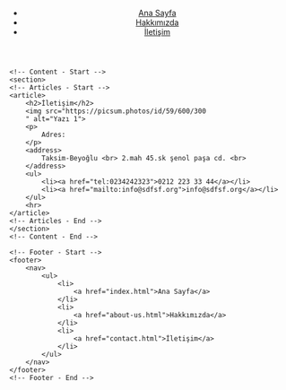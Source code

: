 <!DOCTYPE html>
<html lang="tr">
<head>
    <meta charset="UTF-8">
    <meta http-equiv="X-UA-Compatible" content="IE=edge">
    <meta name="viewport" content="width=device-width, initial-scale=1.0">
    <title>Ana Sayfa | Firma Ismi</title>
</head>
<body>
    <!-- Navbar - Start -->
    <header>
        <nav>
            <ul>
                <li>
                    <a href="index.html">Ana Sayfa</a>
                </li>
                <li>
                    <a href="about-us.html">Hakkımızda</a>
                </li>
                <li>
                    <a href="contact.html">İletişim</a>
                </li>
            </ul>
        </nav>
    </header>
    <!-- Navbar - End -->

    <!-- Content - Start -->
    <section>
    <!-- Articles - Start -->
    <article>
        <h2>İletişim</h2>
        <img src="https://picsum.photos/id/59/600/300
        " alt="Yazı 1">
        <p>
            Adres:
        </p>
        <address>
            Taksim-Beyoğlu <br> 2.mah 45.sk şenol paşa cd. <br>
        </address>
        <ul>
            <li><a href="tel:0234242323">0212 223 33 44</a></li>
            <li><a href="mailto:info@sdfsf.org">info@sdfsf.org</a></li>
        </ul>
        <hr>
    </article>
    <!-- Articles - End -->
    </section>  
    <!-- Content - End -->

    <!-- Footer - Start -->
    <footer>
        <nav>
            <ul>
                <li>
                    <a href="index.html">Ana Sayfa</a>
                </li>
                <li>
                    <a href="about-us.html">Hakkımızda</a>
                </li>
                <li>
                    <a href="contact.html">İletişim</a>
                </li>
            </ul>
        </nav>
    </footer>
    <!-- Footer - End -->
    
</body>
</html>
